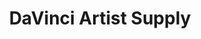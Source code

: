 ---
title: DaVinci Artist Supply
address: 132 West 21st St
city: New York
state: New York
country: United States
phone: 212-871-0220
website: davinciartistsupply.com
weburl: http://www.davinciartistsupply.com
ecommerce: true
type: stores
---